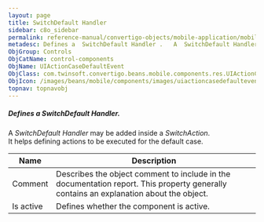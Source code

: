 ```yaml
---
layout: page
title: SwitchDefault Handler
sidebar: c8o_sidebar
permalink: reference-manual/convertigo-objects/mobile-application/mobile-components/control-components/switchdefault-handler/
metadesc: Defines a  SwitchDefault Handler .   A  SwitchDefault Handler  may be added inside a  SwitchAction . It helps defining actions to be executed for the 
ObjGroup: Controls
ObjCatName: control-components
ObjName: UIActionCaseDefaultEvent
ObjClass: com.twinsoft.convertigo.beans.mobile.components.res.UIActionCaseDefaultEvent
ObjIcon: /images/beans/mobile/components/images/uiactioncasedefaultevent_color_32x32.png
topnav: topnavobj
---
```

##### Defines a <i>SwitchDefault Handler</i>. <br/>

 A <i>SwitchDefault Handler</i> may be added inside a <i>SwitchAction</i>.<br/>
It helps defining actions to be executed for the default case.<br/>


Name | Description 
--- | ---
Comment | Describes the object comment to include in the documentation report.  This property generally contains an explanation about the object. 
Is active | Defines whether the component is active. 

